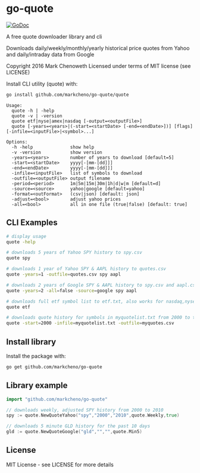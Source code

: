 # go-quote

[![GoDoc](http://godoc.org/github.com/markcheno/go-quote?status.svg)](http://godoc.org/github.com/markcheno/go-quote) 


A free quote downloader library and cli

Downloads daily/weekly/monthly/yearly historical price quotes from Yahoo
and daily/intraday data from Google

Copyright 2016 Mark Chenoweth
Licensed under terms of MIT license (see LICENSE)

Install CLI utility (quote) with:

```bash
go install github.com/markcheno/go-quote/quote
```

```
Usage:
  quote -h | -help
  quote -v | -version
  quote etf|nyse|amex|nasdaq [-output=<outputFile>]
  quote [-years=<years>|(-start=<startDate> [-end=<endDate>])] [flags] [-infile=<inputFile>|<symbol>...]

Options:
  -h -help              show help
  -v -version           show version
  -years=<years>        number of years to download [default=5]
  -start=<startDate>    yyyy[-[mm-[dd]]]
  -end=<endDate>        yyyy[-[mm-[dd]]]
  -infile=<inputFile>   list of symbols to download
  -outfile=<outputFile> output filename
  -period=<period>      1m|5m|15m|30m|1h|d|w|m [default=d]
  -source=<source>      yahoo|google [default=yahoo]
  -format=<outFormat>   (csv|json) [default: json]
  -adjust=<bool>        adjust yahoo prices
  -all=<bool>           all in one file (true|false) [default: true]
```

## CLI Examples

```bash
# display usage
quote -help

# downloads 5 years of Yahoo SPY history to spy.csv 
quote spy

# downloads 1 year of Yahoo SPY & AAPL history to quotes.csv 
quote -years=1 -outfile=quotes.csv spy aapl

# downloads 2 years of Google SPY & AAPL history to spy.csv and aapl.csv 
quote -years=2 -all=false -source=google spy aapl

# downloads full etf symbol list to etf.txt, also works for nasdaq,nyse,amex
quote etf

# downloads quote history for symbols in myquotelist.txt from 2000 to today into myquotes.csv
quote -start=2000 -infile=myquotelist.txt -outfile=myquotes.csv 
```

## Install library

Install the package with:

```bash
go get github.com/markcheno/go-quote
```

## Library example

```go
import "github.com/markcheno/go-quote"

// downloads weekly, adjusted SPY history from 2000 to 2010
spy := quote.NewQuoteYahoo("spy","2000","2010",quote.Weekly,true)

// downloads 5 minute GLD history for the past 10 days
gld := quote.NewQuoteGoogle("gld","","",quote.Min5)
```

## License

MIT License  - see LICENSE for more details
